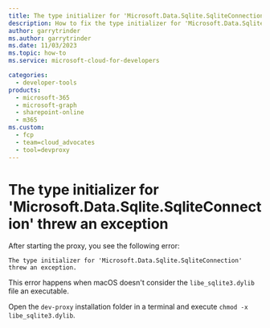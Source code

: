```yaml
---
title: The type initializer for 'Microsoft.Data.Sqlite.SqliteConnection' threw an exception
description: How to fix the type initializer for 'Microsoft.Data.Sqlite.SqliteConnection' threw an exception error
author: garrytrinder
ms.author: garrytrinder
ms.date: 11/03/2023
ms.topic: how-to
ms.service: microsoft-cloud-for-developers

categories:
  - developer-tools
products:
  - microsoft-365
  - microsoft-graph
  - sharepoint-online
  - m365
ms.custom:
  - fcp
  - team=cloud_advocates
  - tool=devproxy
---
```


# The type initializer for 'Microsoft.Data.Sqlite.SqliteConnection' threw an exception

After starting the proxy, you see the following error:

```text
The type initializer for 'Microsoft.Data.Sqlite.SqliteConnection' threw an exception.
```

This error happens when macOS doesn't consider the `libe_sqlite3.dylib` file an executable.

Open the `dev-proxy` installation folder in a terminal and execute `chmod -x libe_sqlite3.dylib`.
